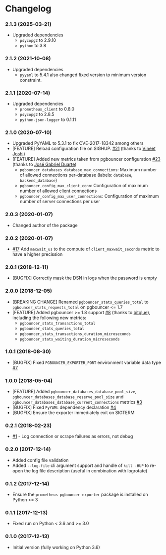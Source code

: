 # Changelog

### 2.1.3 (2025-03-21)

- Upgraded dependencies
   - `psycopg2` to 2.9.10
   - `python` to 3.8

### 2.1.2 (2021-10-08)

- Upgraded dependencies
   - `pyyaml` to 5.4.1 also changed fixed version to minimum version
     constraint.

### 2.1.1 (2020-07-14)

- Upgraded dependencies
    - `prometheus_client` to 0.8.0
    - `psycopg2` to 2.8.5
    - `python-json-logger` to 0.1.11

### 2.1.0 (2020-07-10)
- Upgraded PyYAML to 5.3.1 to fix CVE-2017-18342 among others
- [FEATURE] Reload configuration file on SIGHUP. [#21](https://github.com/spreaker/prometheus-pgbouncer-exporter/pull/21) (thanks to [Vineet Joshi](https://github.com/jvineet))
- [FEATURE] Added new metrics taken from pgbouncer configuration [#23](https://github.com/spreaker/prometheus-pgbouncer-exporter/pull/23) (thanks to [José Gabriel Duarte](https://github.com/jgduarte-stratio))
    - `pgbouncer_databases_database_max_connections`: Maximum number of allowed connections per-database (labels: `database`, `backend_database`)
    - `pgbouncer_config_max_client_conn`: Configuration of maximum number of allowed client connections
    - `pgbouncer_config_max_user_connections`: Configuration of maximum number of server connections per user

### 2.0.3 (2020-01-07)
- Changed author of the package

### 2.0.2 (2020-01-07)
- [#17](https://github.com/spreaker/prometheus-pgbouncer-exporter/pull/17) Add `maxwait_us` to the compute of `client_maxwait_seconds` metric to have a higher precission

### 2.0.1 (2018-12-11)
- [BUGFIX] Correctly mask the DSN in logs when the password is empty

### 2.0.0 (2018-12-05)
- [BREAKING CHANGE] Renamed `pgbouncer_stats_queries_total` to `pgbouncer_stats_requests_total` on pgbouncer <= 1.7
- [FEATURE] Added pgbouncer >= 1.8 support [#8](https://github.com/spreaker/prometheus-pgbouncer-exporter/pull/8) (thanks to [bitglue](https://github.com/bitglue)), including the following new metrics:
    - `pgbouncer_stats_transactions_total`
    - `pgbouncer_stats_queries_total`
    - `pgbouncer_stats_transactions_duration_microseconds`
    - `pgbouncer_stats_waiting_duration_microseconds`

### 1.0.1 (2018-08-30)
- [BUGFIX] Fixed `PGBOUNCER_EXPORTER_PORT` environment variable data type [#7](https://github.com/spreaker/prometheus-pgbouncer-exporter/pull/7)

### 1.0.0 (2018-05-04)
- [FEATURE] Added `pgbouncer_databases_database_pool_size`, `pgbouncer_databases_database_reserve_pool_size` and `pgbouncer_databases_database_current_connections` metrics [#3](https://github.com/spreaker/prometheus-pgbouncer-exporter/pull/3)
- [BUGFIX] Fixed `PyYAML` dependency declaration [#4](https://github.com/spreaker/prometheus-pgbouncer-exporter/pull/4)
- [BUGFIX] Ensure the exporter immediately exit on SIGTERM

### 0.2.1 (2018-02-23)
- [#1](https://github.com/spreaker/prometheus-pgbouncer-exporter/pull/1) - Log connection or scrape failures as errors, not debug

### 0.2.0 (2017-12-14)
- Added config file validation
- Added `--log-file` cli argument support and handle of `kill -HUP` to re-open the log file description (useful in combination with logrotate)

### 0.1.2 (2017-12-14)

- Ensure the `prometheus-pgbouncer-exporter` package is installed on Python >= 3

### 0.1.1 (2017-12-13)

- Fixed run on Python < 3.6 and >= 3.0

### 0.1.0 (2017-12-13)

- Initial version (fully working on Python 3.6)
